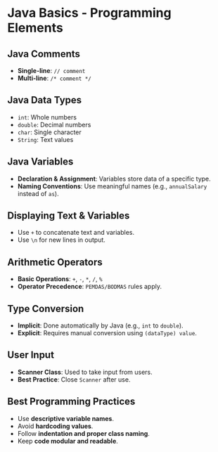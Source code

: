 # Java Basics - Programming Elements

## Java Comments
- **Single-line**: `// comment`
- **Multi-line**: `/* comment */`

## Java Data Types
- `int`: Whole numbers
- `double`: Decimal numbers
- `char`: Single character
- `String`: Text values

## Java Variables
- **Declaration & Assignment**: Variables store data of a specific type.
- **Naming Conventions**: Use meaningful names (e.g., `annualSalary` instead of `as`).

## Displaying Text & Variables
- Use `+` to concatenate text and variables.
- Use `\n` for new lines in output.

## Arithmetic Operators
- **Basic Operations**: `+`, `-`, `*`, `/`, `%`
- **Operator Precedence**: `PEMDAS/BODMAS` rules apply.

## Type Conversion
- **Implicit**: Done automatically by Java (e.g., `int` to `double`).
- **Explicit**: Requires manual conversion using `(dataType) value`.

## User Input
- **Scanner Class**: Used to take input from users.
- **Best Practice**: Close `Scanner` after use.

## Best Programming Practices
- Use **descriptive variable names**.
- Avoid **hardcoding values**.
- Follow **indentation and proper class naming**.
- Keep **code modular and readable**.




